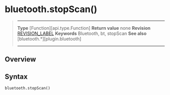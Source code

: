 # bluetooth.stopScan()

> --------------------- ------------------------------------------------------------------------------------------
> __Type__              [Function][api.type.Function]
> __Return value__      none
> __Revision__          [REVISION_LABEL](REVISION_URL)
> __Keywords__          Bluetooth, bt, stopScan
> __See also__          [bluetooth.*][plugin.bluetooth]
> --------------------- ------------------------------------------------------------------------------------------

## Overview

## Syntax

	bluetooth.stopScan()
